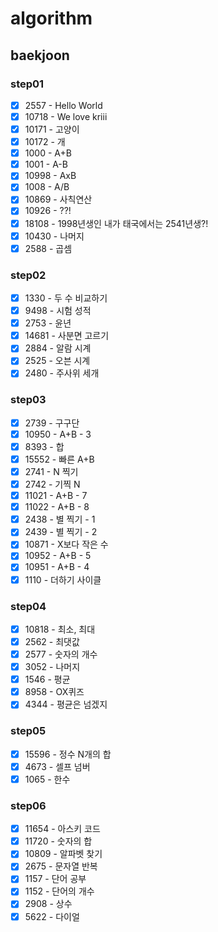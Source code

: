 # algorithm

## baekjoon

### step01
  - [x] 2557 - Hello World
  - [x] 10718 - We love kriii
  - [x] 10171 - 고양이
  - [x] 10172 - 개
  - [x] 1000 - A+B
  - [x] 1001 - A-B
  - [x] 10998 - AxB
  - [x] 1008 - A/B
  - [x] 10869 - 사칙연산
  - [x] 10926 - ??!
  - [x] 18108 - 1998년생인 내가 태국에서는 2541년생?!
  - [x] 10430 - 나머지
  - [x] 2588 - 곱셈

### step02
  - [x] 1330 - 두 수 비교하기
  - [x] 9498 - 시험 성적
  - [x] 2753 - 윤년
  - [x] 14681 - 사분면 고르기 
  - [x] 2884 - 알람 시계
  - [x] 2525 - 오븐 시계
  - [x] 2480 - 주사위 세개

### step03
  - [x] 2739 - 구구단
  - [x] 10950 - A+B - 3
  - [x] 8393 - 합
  - [x] 15552 - 빠른 A+B
  - [x] 2741 - N 찍기 
  - [x] 2742 - 기찍 N
  - [x] 11021 - A+B - 7
  - [x] 11022 - A+B - 8
  - [x] 2438 - 별 찍기 - 1
  - [x] 2439 - 별 찍기 - 2
  - [x] 10871 - X보다 작은 수
  - [x] 10952 - A+B - 5
  - [x] 10951 - A+B - 4
  - [x] 1110 - 더하기 사이클

### step04
  - [x] 10818 - 최소, 최대
  - [x] 2562 - 최댓값
  - [x] 2577 - 숫자의 개수
  - [x] 3052 - 나머지
  - [x] 1546 - 평균
  - [x] 8958 - OX퀴즈
  - [x] 4344 - 평균은 넘겠지
    
### step05
  - [x] 15596 - 정수 N개의 합
  - [x] 4673 - 셀프 넘버
  - [x] 1065 - 한수
    
### step06
  - [x] 11654 - 아스키 코드
  - [x] 11720 - 숫자의 합
  - [x] 10809 - 알파벳 찾기
  - [x] 2675 - 문자열 반복
  - [x] 1157 - 단어 공부
  - [x] 1152 - 단어의 개수
  - [x] 2908 - 상수
  - [x] 5622 - 다이얼